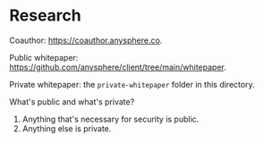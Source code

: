 # Research

Coauthor: https://coauthor.anysphere.co.

Public whitepaper: https://github.com/anysphere/client/tree/main/whitepaper.

Private whitepaper: the `private-whitepaper` folder in this directory.

What's public and what's private?
1. Anything that's necessary for security is public.
2. Anything else is private.
